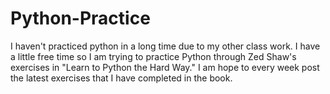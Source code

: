 # Python-Practice
I haven't practiced python in a long time due to my other class work. I have a little free time so I am trying to practice Python through Zed Shaw's exercises in "Learn to Python the Hard Way." I am hope to every week post the latest exercises that I have completed in the book. 

